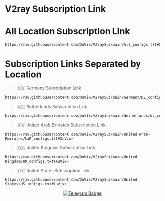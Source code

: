 # V2ray Subscription Link



# All Location Subscription Link
```
https://raw.githubusercontent.com/XuVix/V2raySub/main/All_configs.txt#XuVix⚡
```
# Subscription Links Separated by Location

> 🇩🇪 Germany Subscription Link
```
https://raw.githubusercontent.com/XuVix/V2raySub/main/Germany/DE_configs.txt#XuVix⚡
```
> 🇳🇱 Netherlands Subscription Link
```
https://raw.githubusercontent.com/XuVix/V2raySub/main/Netherlands/NL_configs.txt#XuVix⚡
```

> 🇦🇪 United Arab Emirates Subscription Link
```
https://raw.githubusercontent.com/XuVix/V2raySub/main/United-Arab-Emirates/UAE_configs.txt#XuVix⚡
```
> 🇬🇧 United Kingdom Subscription Link
```
https://raw.githubusercontent.com/XuVix/V2raySub/main/United-Kingdom/UK_configs.txt#XuVix⚡
```

> 🇺🇸 United States Subscription Link
```
https://raw.githubusercontent.com/XuVix/V2raySub/main/United-States/US_configs.txt#XuVix⚡
```


<p align="center">
  <a target="_blank" href="https://t.me/XuvixC">
    <img alt="Telegram Badge" src="https://img.shields.io/badge/XuVixChanel-Telegramlink?style=1&logo=telegram&logoColor=white&color=blue&link=https%3A%2F%2Ft.me%2FXuVix&link=https%3A%2F%2Ft.me%2FXuVix">
  </a>
